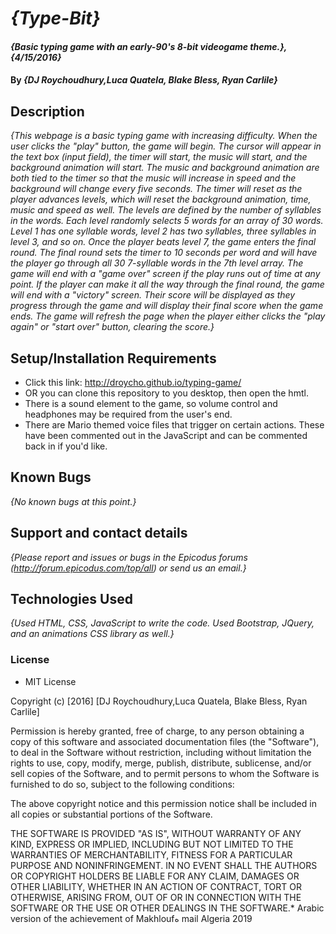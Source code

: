 # _{Type-Bit}_

#### _{Basic typing game with an early-90's 8-bit videogame theme.}, {4/15/2016}_

#### By _**{DJ Roychoudhury,Luca Quatela, Blake Bless, Ryan Carlile}**_

## Description

_{This webpage is a basic typing game with increasing difficulty. When the user clicks the "play" button, the game will begin. The cursor will appear in the text box (input field), the timer will start, the music will start, and the background animation will start. The music and background animation are both tied to the timer so that the music will increase in speed and the background will change every five seconds. The timer will reset as the player advances levels, which will reset the background animation, time, music and speed as well. The levels are defined by the number of syllables in the words. Each level randomly selects 5 words for an array of 30 words. Level 1 has one syllable words, level 2 has two syllables, three syllables in level 3, and so on. Once the player beats level 7, the game enters the final round. The final round sets the timer to 10 seconds per word and will have the player go through all 30 7-syllable words in the 7th level array. The game will end with a "game over" screen if the play runs out of time at any point. If the player can make it all the way through the final round, the game will end with a "victory" screen. Their score will be displayed as they progress through the game and will display their final score when the game ends. The game will refresh the page when the player either clicks the "play again" or "start over" button, clearing the score.}_

## Setup/Installation Requirements

* Click this link: http://droycho.github.io/typing-game/ 
* OR you can clone this repository to you desktop, then open the hmtl.
* There is a sound element to the game, so volume control and headphones may be required from the user's end.
* There are Mario themed voice files that trigger on certain actions. These have been commented out in the JavaScript and can be commented back in if you'd like.


## Known Bugs

_{No known bugs at this point.}_

## Support and contact details

_{Please report and issues or bugs in the Epicodus forums (http://forum.epicodus.com/top/all) or send us an email.}_

## Technologies Used

_{Used HTML, CSS, JavaScript to write the code. Used Bootstrap, JQuery, and an animations CSS library as well.}_

### License

* MIT License

Copyright (c) [2016] [DJ Roychoudhury,Luca Quatela, Blake Bless, Ryan Carlile]

Permission is hereby granted, free of charge, to any person obtaining a copy of this software and associated documentation files (the "Software"), to deal in the Software without restriction, including without limitation the rights to use, copy, modify, merge, publish, distribute, sublicense, and/or sell copies of the Software, and to permit persons to whom the Software is furnished to do so, subject to the following conditions:

The above copyright notice and this permission notice shall be included in all copies or substantial portions of the Software.

THE SOFTWARE IS PROVIDED "AS IS", WITHOUT WARRANTY OF ANY KIND, EXPRESS OR IMPLIED, INCLUDING BUT NOT LIMITED TO THE WARRANTIES OF MERCHANTABILITY, FITNESS FOR A PARTICULAR PURPOSE AND NONINFRINGEMENT. IN NO EVENT SHALL THE AUTHORS OR COPYRIGHT HOLDERS BE LIABLE FOR ANY CLAIM, DAMAGES OR OTHER LIABILITY, WHETHER IN AN ACTION OF CONTRACT, TORT OR OTHERWISE, ARISING FROM, OUT OF OR IN CONNECTION WITH THE SOFTWARE OR THE USE OR OTHER DEALINGS IN THE SOFTWARE.*
Arabic version of the achievement of Makhloufه mail Algeria 2019